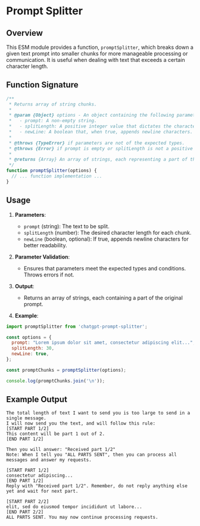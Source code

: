 # Prompt Splitter

## Overview

This ESM module provides a function, `promptSplitter`, which breaks down a given text prompt into smaller chunks for more manageable processing or communication. It is useful when dealing with text that exceeds a certain character length.

## Function Signature

```javascript
/**
 * Returns array of string chunks.
 * 
 * @param {Object} options - An object containing the following parameters:
 *   - prompt: A non-empty string.
 *   - splitLength: A positive integer value that dictates the character length of each string chunk.
 *   - newLine: A boolean that, when true, appends newline characters. Helpful when debugging.
 * 
 * @throws {TypeError} if parameters are not of the expected types.
 * @throws {Error} if prompt is empty or splitLength is not a positive integer.
 * 
 * @returns {Array} An array of strings, each representing a part of the original prompt.
 */
function promptSplitter(options) {
  // ... function implementation ...
}
```

## Usage

1. **Parameters**:
   - `prompt` (string): The text to be split.
   - `splitLength` (number): The desired character length for each chunk.
   - `newLine` (boolean, optional): If true, appends newline characters for better readability.

2. **Parameter Validation**:
   - Ensures that parameters meet the expected types and conditions. Throws errors if not.

3. **Output**:
   - Returns an array of strings, each containing a part of the original prompt.

4. **Example**:

```javascript
import promptSplitter from 'chatgpt-prompt-splitter';

const options = {
  prompt: "Lorem ipsum dolor sit amet, consectetur adipiscing elit...",
  splitLength: 30,
  newLine: true,
};

const promptChunks = promptSplitter(options);

console.log(promptChunks.join('\n'));
```

## Example Output

```plaintext
The total length of text I want to send you is too large to send in a single message.
I will now send you the text, and will follow this rule:
[START PART 1/2]
This content will be part 1 out of 2.
[END PART 1/2]

Then you will answer: "Received part 1/2"
Note: When I tell you "ALL PARTS SENT", then you can process all messages and answer my requests.

[START PART 1/2]
consectetur adipiscing...
[END PART 1/2]
Reply with "Received part 1/2". Remember, do not reply anything else yet and wait for next part.

[START PART 2/2]
elit, sed do eiusmod tempor incididunt ut labore...
[END PART 2/2]
ALL PARTS SENT. You may now continue processing requests.
```
